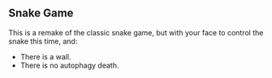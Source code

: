 ## Snake Game
This is a remake of the classic snake game, but with your face to control the snake this time, and:

 - There is a wall. 
 - There is no autophagy death.
